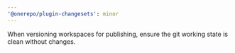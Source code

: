 ```yaml
---
'@onerepo/plugin-changesets': minor
---
```


When versioning workspaces for publishing, ensure the git working state is clean without changes.
